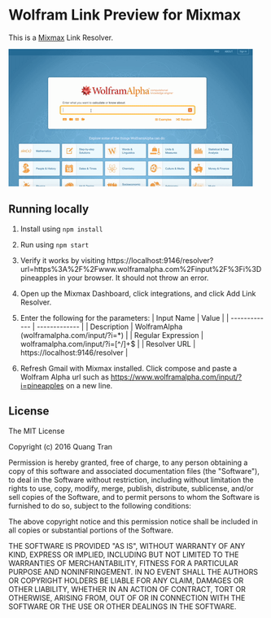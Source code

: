 # Wolfram Link Preview for Mixmax

This is a [Mixmax](https://mixmax.com/) Link Resolver.

![Demo](https://github.com/tdquang/Wolfram-Alpha-Link-Resolver/blob/master/img/demo.gif)

## Running locally

1. Install using `npm install`
2. Run using `npm start`
3. Verify it works by visiting https://localhost:9146/resolver?url=https%3A%2F%2Fwww.wolframalpha.com%2Finput%2F%3Fi%3Dpineapples in your browser. It should not throw an error.
4. Open up the Mixmax Dashboard, click integrations, and click Add Link Resolver.
5. Enter the following for the parameters:
| Input Name  | Value |
| ------------- | ------------- |
| Description  | WolframAlpha (wolframalpha.com/input/?i=*)  |
| Regular Expression  | wolframalpha\.com\/input\/\?i=[^\/]+$  |
| Resolver URL  | https://localhost:9146/resolver  |

6. Refresh Gmail with Mixmax installed. Click compose and paste a Wolfram Alpha url such as https://www.wolframalpha.com/input/?i=pineapples on a new line.


## License

The MIT License

Copyright (c) 2016 Quang Tran

Permission is hereby granted, free of charge, to any person obtaining a copy
of this software and associated documentation files (the "Software"), to deal
in the Software without restriction, including without limitation the rights
to use, copy, modify, merge, publish, distribute, sublicense, and/or sell
copies of the Software, and to permit persons to whom the Software is
furnished to do so, subject to the following conditions:

The above copyright notice and this permission notice shall be included in
all copies or substantial portions of the Software.

THE SOFTWARE IS PROVIDED "AS IS", WITHOUT WARRANTY OF ANY KIND, EXPRESS OR
IMPLIED, INCLUDING BUT NOT LIMITED TO THE WARRANTIES OF MERCHANTABILITY,
FITNESS FOR A PARTICULAR PURPOSE AND NONINFRINGEMENT. IN NO EVENT SHALL THE
AUTHORS OR COPYRIGHT HOLDERS BE LIABLE FOR ANY CLAIM, DAMAGES OR OTHER
LIABILITY, WHETHER IN AN ACTION OF CONTRACT, TORT OR OTHERWISE, ARISING FROM,
OUT OF OR IN CONNECTION WITH THE SOFTWARE OR THE USE OR OTHER DEALINGS IN
THE SOFTWARE.
